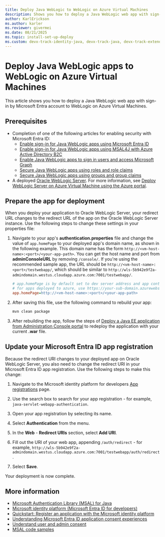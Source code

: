 ```yaml
---
title: Deploy Java WebLogic to WebLogic on Azure Virtual Machines
description: Shows you how to deploy a Java WebLogic web app with sign-in by Microsoft Entra account to WebLogic on Azure Virtual Machines.
author: KarlErickson
ms.author: karler
ms.reviewer: givermei
ms.date: 08/21/2025
ms.topic: install-set-up-deploy
ms.custom: devx-track-identity-java, devx-track-java, devx-track-extended-java
---
```


# Deploy Java WebLogic apps to WebLogic on Azure Virtual Machines

This article shows you how to deploy a Java WebLogic web app with sign-in by Microsoft Entra account to WebLogic on Azure Virtual Machines.

## Prerequisites

- Completion of one of the following articles for enabling security with Microsoft Entra ID:
  - [Enable sign-in for Java WebLogic apps using Microsoft Entra ID](enable-java-weblogic-webapp-authentication-entra-id.md)
  - [Enable sign-in for Java WebLogic apps using MSAL4J with Azure Active Directory B2C](enable-java-weblogic-webapp-authentication-azure-ad-b2c.md)
  - [Enable Java WebLogic apps to sign in users and access Microsoft Graph](enable-java-weblogic-webapp-authorization-entra-id.md)
  - [Secure Java WebLogic apps using roles and role claims](enable-java-weblogic-webapp-authorization-role-entra-id.md)
  - [Secure Java WebLogic apps using groups and group claims](enable-java-weblogic-webapp-authorization-group-entra-id.md)
- A deployed [Oracle WebLogic Server](https://www.oracle.com/java/weblogic/). For more information, see [Deploy WebLogic Server on Azure Virtual Machine using the Azure portal](/azure/virtual-machines/workloads/oracle/weblogic-server-azure-virtual-machine).

## Prepare the app for deployment

When you deploy your application to Oracle WebLogic Server, your redirect URL changes to the redirect URL of the app on the Oracle WebLogic Server instance. Use the following steps to change these settings in your properties file:

1. Navigate to your app's **authentication.properties** file and change the value of `app.homePage` to your deployed app's domain name, as shown in the following example. This domain name has the form `http://<vm-host-name>:<port>/<your-app-path>`. You can get the host name and port from **adminConsoleURL** by removing `/console/`. If you're using the recommended sample app, the URL should be `http://<vm-host-name>:<port>/testwebapp/`, which should be similar to `http://wls-5b942e9f2a-admindomain.westus.cloudapp.azure.com:7001/testwebapp/`.

   ```ini
   # app.homePage is by default set to dev server address and app context path on the server
   # for apps deployed to azure, use https://your-sub-domain.azurewebsites.net
   app.homePage=http://<vm-host-name>:<port>/<your-app-path>
   ```

1. After saving this file, use the following command to rebuild your app:

   ```bash
   mvn clean package
   ```

1. After rebuilding the app, follow the steps of [Deploy a Java EE application from Administration Console portal](/azure/virtual-machines/workloads/oracle/weblogic-server-azure-virtual-machine#deploy-a-java-ee-application-from-administration-console-portal) to redeploy the application with your current **.war** file.

## Update your Microsoft Entra ID app registration

Because the redirect URI changes to your deployed app on Oracle WebLogic Server, you also need to change the redirect URI in your Microsoft Entra ID app registration. Use the following steps to make this change:

1. Navigate to the Microsoft identity platform for developers [App registrations](https://go.microsoft.com/fwlink/?linkid=2083908) page.

1. Use the search box to search for your app registration - for example, `java-servlet-webapp-authentication`.

1. Open your app registration by selecting its name.

1. Select **Authentication** from the menu.

1. In the **Web** - **Redirect URIs** section, select **Add URI**.

1. Fill out the URI of your web app, appending `/auth/redirect` - for example, `http://wls-5b942e9f2a-admindomain.westus.cloudapp.azure.com:7001/testwebapp/auth/redirect`.

1. Select **Save**.

Your deployment is now complete.

## More information

- [Microsoft Authentication Library (MSAL) for Java](https://github.com/AzureAD/microsoft-authentication-library-for-java)
- [Microsoft identity platform (Microsoft Entra ID for developers)](/entra/identity-platform/)
- [Quickstart: Register an application with the Microsoft identity platform](/entra/identity-platform/quickstart-register-app)
- [Understanding Microsoft Entra ID application consent experiences](/entra/identity-platform/application-consent-experience)
- [Understand user and admin consent](/entra/identity-platform/howto-convert-app-to-be-multi-tenant#understand-user-and-admin-consent-and-make-appropriate-code-changes)
- [MSAL code samples](/entra/identity-platform/sample-v2-code?tabs=framework#java)
